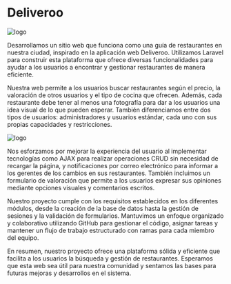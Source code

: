 # Deliveroo
<p>
    <img src="[https://ruta-de-tu-imagen.com/ejemplo.jpg](https://upload.wikimedia.org/wikipedia/commons/thumb/9/94/Deliveroo_Logo.svg/2560px-Deliveroo_Logo.svg.png)" alt="logo">
</p>
<p>
    Desarrollamos un sitio web que funciona como una guía de restaurantes en nuestra ciudad, inspirado en la aplicación web Deliveroo. Utilizamos Laravel para construir esta plataforma que ofrece diversas funcionalidades para ayudar a los usuarios a encontrar y gestionar restaurantes de manera eficiente.
</p>
<p>
    Nuestra web permite a los usuarios buscar restaurantes según el precio, la valoración de otros usuarios y el tipo de cocina que ofrecen. Además, cada restaurante debe tener al menos una fotografía para dar a los usuarios una idea visual de lo que pueden esperar. También diferenciamos entre dos tipos de usuarios: administradores y usuarios estándar, cada uno con sus propias capacidades y restricciones.
</p>
    <img src="[[https://ruta-de-tu-imagen.com/ejemplo.jpg](https://upload.wikimedia.org/wikipedia/commons/thumb/9/94/Deliveroo_Logo.svg/2560px-Deliveroo_Logo.svg.png)](https://www.google.com/url?sa=i&url=https%3A%2F%2Fecomm.design%2Fsite%2Fdeliveroo%2F&psig=AOvVaw2QaoFSOybYCWVSZUqIqGXw&ust=1709133449151000&source=images&cd=vfe&opi=89978449&ved=0CBAQjRxqFwoTCKCgo7Xoy4QDFQAAAAAdAAAAABAH)" alt="logo">

<p>
    Nos esforzamos por mejorar la experiencia del usuario al implementar tecnologías como AJAX para realizar operaciones CRUD sin necesidad de recargar la página, y notificaciones por correo electrónico para informar a los gerentes de los cambios en sus restaurantes. También incluimos un formulario de valoración que permite a los usuarios expresar sus opiniones mediante opciones visuales y comentarios escritos.
</p>
<p>
    Nuestro proyecto cumple con los requisitos establecidos en los diferentes módulos, desde la creación de la base de datos hasta la gestión de sesiones y la validación de formularios. Mantuvimos un enfoque organizado y colaborativo utilizando GitHub para gestionar el código, asignar tareas y mantener un flujo de trabajo estructurado con ramas para cada miembro del equipo.
</p>
<p>
    En resumen, nuestro proyecto ofrece una plataforma sólida y eficiente que facilita a los usuarios la búsqueda y gestión de restaurantes. Esperamos que esta web sea útil para nuestra comunidad y sentamos las bases para futuras mejoras y desarrollos en el sistema.
</p>
